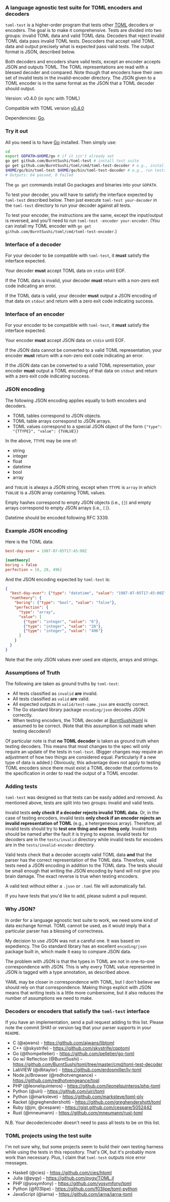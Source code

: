 ### A language agnostic test suite for TOML encoders and decoders

`toml-test` is a higher-order program that tests other 
[TOML](https://github.com/mojombo/toml)
decoders or encoders. The goal is to make it comprehensive.
Tests are divided into two groups: invalid TOML data and valid TOML 
data. Decoders that reject invalid TOML data pass invalid TOML tests. Deocoders 
that accept valid TOML data and output precisely what is expected pass valid 
tests. The output format is JSON, described below.

Both decoders and encoders share valid tests, except an encoder accepts JSON 
and outputs TOML. The TOML representations are read with a blessed decoder and 
compared. Note though that encoders have their own set of invalid tests in the 
invalid-encoder directory. The JSON given to a TOML encoder is in the same 
format as the JSON that a TOML decoder should output.

Version: v0.4.0 (in sync with TOML)

Compatible with TOML version
[v0.4.0](https://github.com/toml-lang/toml/blob/v0.4.0/versions/en/toml-v0.4.0.md)

Dependencies: [Go](http://golang.org).


### Try it out

All you need is to have [Go](http://golang.org) installed. Then simply
use:

```bash
cd
export GOPATH=$HOME/go # if it isn't already set
go get github.com/BurntSushi/toml-test # install test suite
go get github.com/BurntSushi/toml/cmd/toml-test-decoder # e.g., install my parser
$HOME/go/bin/toml-test $HOME/go/bin/toml-test-decoder # e.g., run tests on my parser
# Outputs: 64 passed, 0 failed
```

The `go get` commands install Go packages and binaries into your `GOPATH`.

To test your decoder, you will have to satisfy the interface expected by 
`toml-test` described below. Then just execute `toml-test your-decoder` in the
`toml-test` directory to run your decoder against all tests.

To test your encoder, the instructions are the same, except the input/output
is reversed, and you'll need to run `toml-test -encoder your-encoder`.
(You can install my TOML encoder with `go get 
github.com/BurntSushi/toml/cmd/toml-test-encoder`.)


### Interface of a decoder

For your decoder to be compatible with `toml-test`, it **must** satisfy the 
interface expected.

Your decoder **must** accept TOML data on `stdin` until EOF.

If the TOML data is invalid, your decoder **must** return with a non-zero
exit code indicating an error.

If the TOML data is valid, your decoder **must** output a JSON encoding of that 
data on `stdout` and return with a zero exit code indicating success.


### Interface of an encoder

For your encoder to be compatible with `toml-test`, it **must** satisfy the 
interface expected.

Your encoder **must** accept JSON data on `stdin` until EOF.

If the JSON data cannot be converted to a valid TOML representation, your 
encoder **must** return with a non-zero exit code indicating an error.

If the JSON data can be converted to a valid TOML representation, your encoder 
**must** output a TOML encoding of that data on `stdout` and return with a zero 
exit code indicating success.


### JSON encoding

The following JSON encoding applies equally to both encoders and decoders.

* TOML tables correspond to JSON objects.
* TOML table arrays correspond to JSON arrays.
* TOML values correspond to a special JSON object of the form
  `{"type": "{TTYPE}", "value": {TVALUE}}`

In the above, `TTYPE` may be one of:

* string
* integer
* float
* datetime
* bool
* array

and `TVALUE` is always a JSON string, except when `TTYPE` is `array` in which
`TVALUE` is a JSON array containing TOML values.

Empty hashes correspond to empty JSON objects (i.e., `{}`) and empty arrays 
correspond to empty JSON arrays (i.e., `[]`).

Datetime should be encoded following RFC 3339.

### Example JSON encoding

Here is the TOML data:

```toml
best-day-ever = 1987-07-05T17:45:00Z

[numtheory]
boring = false
perfection = [6, 28, 496]
```

And the JSON encoding expected by `toml-test` is:

```json
{
  "best-day-ever": {"type": "datetime", "value": "1987-07-05T17:45:00Z"},
  "numtheory": {
    "boring": {"type": "bool", "value": "false"},
    "perfection": {
      "type": "array",
      "value": [
        {"type": "integer", "value": "6"},
        {"type": "integer", "value": "28"},
        {"type": "integer", "value": "496"}
      ]
    }
  }
}
```

Note that the only JSON values ever used are objects, arrays and strings.


### Assumptions of Truth

The following are taken as ground truths by `toml-test`:

* All tests classified as `invalid` **are** invalid.
* All tests classified as `valid` **are** valid.
* All expected outputs in `valid/test-name.json` are exactly correct.
* The Go standard library package `encoding/json` decodes JSON correctly.
* When testing encoders, the TOML decoder at
  [BurntSushi/toml](https://github.com/BurntSushi/toml) is assumed to be 
  correct. (Note that this assumption is not made when testing decoders!)

Of particular note is that **no TOML decoder** is taken as ground truth when 
testing decoders. This means that most changes to the spec will only require an 
update of the tests in `toml-test`. (Bigger changes may require an adjustment 
of how two things are considered equal. Particularly if a new type of data is 
added.) Obviously, this advantage does not apply to testing TOML encoders since 
there must exist a TOML decoder that conforms to the specification in order to 
read the output of a TOML encoder.


### Adding tests

`toml-test` was designed so that tests can be easily added and removed. As 
mentioned above, tests are split into two groups: invalid and valid tests. 

Invalid tests **only check if a decoder rejects invalid TOML data**. Or, in the 
case of testing encoders, invalid tests **only check if an encoder rejects an 
invalid representation of TOML** (e.g., a hetergeneous array).
Therefore, all invalid tests should try to **test one thing and one thing 
only**. Invalid tests should be named after the fault it is trying to expose.
Invalid tests for decoders are in the `tests/invalid` directory while invalid 
tests for encoders are in the `tests/invalid-encoder` directory.

Valid tests check that a decoder accepts valid TOML data **and** that 
the parser has the correct representation of the TOML data. Therefore, valid 
tests need a JSON encoding in addition to the TOML data. The tests should be 
small enough that writing the JSON encoding by hand will not give you brain 
damage. The exact reverse is true when testing encoders.

A valid test without either a `.json` or `.toml` file will automatically fail.

If you have tests that you'd like to add, please submit a pull request.


### Why JSON?

In order for a language agnostic test suite to work, we need some kind of data 
exchange format. TOML cannot be used, as it would imply that a particular 
parser has a blessing of correctness.

My decision to use JSON was not a careful one. It was based on expediency. The 
Go standard library has an excellent `encoding/json` package built in, which 
made it easy to compare JSON data.

The problem with JSON is that the types in TOML are not in one-to-one 
correspondence with JSON. This is why every TOML value represented in JSON is 
tagged with a type annotation, as described above.

YAML may be closer in correspondence with TOML, but I don't believe we should
rely on that correspondence. Making things explicit with JSON means that 
writing tests is a little more cumbersome, but it also reduces the number of 
assumptions we need to make.


### Decoders or encoders that satisfy the `toml-test` interface

If you have an implementation, send a pull request adding to this list. Please 
note the commit SHA1 or version tag that your parser supports in your `README`.

* C (@ajwans) - https://github.com/ajwans/libtoml
* C++ (@skystrife) - https://github.com/skystrife/cpptoml
* Go (@thompelletier) - https://github.com/pelletier/go-toml
* Go w/ Reflection (@BurntSushi) - https://github.com/BurntSushi/toml/tree/master/cmd/toml-test-decoder
* LabVIEW (@dbtaylor) - https://github.com/erdosmiller/lv-toml
* Node.js/Browser (@redhotvengeance) - https://github.com/redhotvengeance/topl
* PHP (@leonelquinteros) - https://github.com/leonelquinteros/php-toml
* Python (@uiri) - https://github.com/uiri/toml
* Python (@marksteve) - https://github.com/marksteve/toml-ply
* Racket (@greghendershott) - https://github.com/greghendershott/toml
* Ruby (@jm, @cespare) - https://gist.github.com/cespare/5052442
* Rust (@mneumann) - https://github.com/mneumann/rust-toml

N.B. Your decoder/encoder doesn't need to pass all tests to be on this list. 


### TOML projects using the test suite

I'm not sure why, but some projects seem to build their own testing harness 
while using the tests in this repository. That's OK, but it's probably more 
work than necessary. Plus, I claim that `toml-test` outputs nice error 
messages.

* Haskell (@cies) - https://github.com/cies/htoml
* Julia (@pygy) - https://github.com/pygy/TOML.jl
* PHP (@yosymfony) - https://github.com/yosymfony/toml
* Python (@f03lipe) - https://github.com/f03lipe/toml-python
* JavaScript (@iarna) - https://github.com/iarna/iarna-toml
